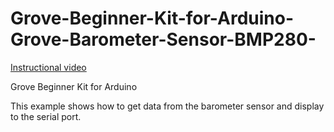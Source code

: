 # Grove-Beginner-Kit-for-Arduino-Grove-Barometer-Sensor-BMP280-

[Instructional video](https://youtu.be/woxra7cNaiU)

Grove Beginner Kit for Arduino

This example shows how to get data from the barometer sensor and display to the serial port.
